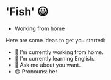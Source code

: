 # 'Fish'  😃

- Working from home

Here are some ideas to get you started:

- 🔭 I’m currently working from home.
- 🌱 I’m currently learning English.
- 💬 Ask me about you want.
- 😄 Pronouns: her
